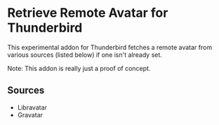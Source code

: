 # Retrieve Remote Avatar for Thunderbird

This experimental addon for Thunderbird fetches a remote avatar from various sources (listed below) if one isn't already set.

Note: This addon is really just a proof of concept.

## Sources

* Libravatar
* Gravatar
